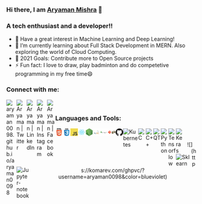 ### Hi there, I am [Aryaman Mishra][website] 👋

### A tech enthusiast and a developer!!

- 🔭 Have a great interest in Machine Learning and Deep Learning!
- 🌱 I’m currently learning about Full Stack Development in MERN. Also exploring the world of Cloud Computing.
- 🥅 2021 Goals: Contribute more to Open Source projects
- ⚡ Fun fact: I love to draw, play badminton and do competetive programming in my free time😄

### Connect with me:

[<img style = "padding-right:5px;" align="left" alt="aryaman0098.github.io/aryaman0098" width="22px" src="https://image.flaticon.com/icons/png/512/558/558593.png" />][website][<img style = "padding-right:5px;" align="left" alt="Aryaman | Twitter" width="22px" src="https://image.flaticon.com/icons/png/512/733/733579.png" />][twitter][<img style = "padding-right:5px;" align="left" alt="Aryaman | LinkedIn" width="22px" src="https://image.flaticon.com/icons/png/512/174/174857.png" />][linkedin][<img style = "padding-right:5px;" align="left" alt="Aryaman | Instagram" width="22px" src="https://image.flaticon.com/icons/png/512/1384/1384063.png" />][instagram][<img align="left" alt="Aryaman | Facebook" width="22px" src="https://image.flaticon.com/icons/png/512/145/145802.png" />][facebook]
<br />
### Languages and Tools:
<img align="left" alt="HTML5" width="20px" src="https://raw.githubusercontent.com/github/explore/80688e429a7d4ef2fca1e82350fe8e3517d3494d/topics/html/html.png" />
<img align="left" alt="CSS3" width="20px" src="https://raw.githubusercontent.com/github/explore/80688e429a7d4ef2fca1e82350fe8e3517d3494d/topics/css/css.png" />
<img align="left" alt="JavaScript" width="20px" src="https://raw.githubusercontent.com/github/explore/80688e429a7d4ef2fca1e82350fe8e3517d3494d/topics/javascript/javascript.png" />
<img align="left" alt="React" width="20px" src="https://raw.githubusercontent.com/github/explore/80688e429a7d4ef2fca1e82350fe8e3517d3494d/topics/react/react.png" />
<img align="left" alt="Node.js" width="20px" src="https://raw.githubusercontent.com/github/explore/80688e429a7d4ef2fca1e82350fe8e3517d3494d/topics/nodejs/nodejs.png" />
<img align="left" alt="MySQL" width="20px" src="https://raw.githubusercontent.com/github/explore/80688e429a7d4ef2fca1e82350fe8e3517d3494d/topics/mysql/mysql.png" />
<img align="left" alt="MongoDB" width="20px" src="https://raw.githubusercontent.com/github/explore/80688e429a7d4ef2fca1e82350fe8e3517d3494d/topics/mongodb/mongodb.png" />
<img align="left" alt="Git" width="20px" src="https://raw.githubusercontent.com/github/explore/80688e429a7d4ef2fca1e82350fe8e3517d3494d/topics/git/git.png" />
<img align="left" alt="GitHub" width="20px" src="https://raw.githubusercontent.com/github/explore/78df643247d429f6cc873026c0622819ad797942/topics/github/github.png" />
<img align="left" alt="Kubernetes" width="40px" src="https://encrypted-tbn0.gstatic.com/images?q=tbn:ANd9GcTxnd-VAJLlrKBeVcxQV2YucSa8EqnLZr997w&usqp=CAU" />
<img align="left" alt="C" width="20px" src="https://camo.githubusercontent.com/8162000933b0ce3cb7bfd29d09a79acee7ce0f2ecb56990ed38b687ab11936e9/68747470733a2f2f75706c6f61642e77696b696d656469612e6f72672f77696b6970656469612f636f6d6d6f6e732f312f31392f435f4c6f676f2e706e67" />
<img align="left" alt="C++" width="20px" src="https://camo.githubusercontent.com/2090234f4e9b46d88f64683bd21942cf6755171afd5d0637a4fd5b77b237d1f4/68747470733a2f2f6272616e64736c6f676f732e636f6d2f77702d636f6e74656e742f75706c6f6164732f7468756d62732f632d6c6f676f2d766563746f722e737667" />
<img align="left" alt="QT" width="20px" src="https://e7.pngegg.com/pngimages/794/1022/png-clipart-qt-creator-qt-quick-the-qt-company-posted-write-text-trademark-thumbnail.png" />
<img align="left" alt="Python" width="20px" src="https://image.flaticon.com/icons/png/512/919/919852.png" />
<img align="left" alt="Tensorflow" width="20px" src="https://upload.wikimedia.org/wikipedia/commons/thumb/2/2d/Tensorflow_logo.svg/1200px-Tensorflow_logo.svg.png" />
<img align="left" alt="Keras" width="20px" src="https://upload.wikimedia.org/wikipedia/commons/thumb/a/ae/Keras_logo.svg/1200px-Keras_logo.svg.png" />
<img align="left" alt="Sklearn" width="40px" src="https://upload.wikimedia.org/wikipedia/commons/thumb/0/05/Scikit_learn_logo_small.svg/2560px-Scikit_learn_logo_small.svg.png" />
<img align="left" alt="Jupyter-notebook" width="34px" src="https://cdn.thenewstack.io/media/2021/02/95231a39-jupyter.png" />

<br />
<br />

<div style = "text-align: center">![](https://komarev.com/ghpvc/?username=aryaman0098&color=blueviolet)</div>

[website]: https://aryaman0098.github.io/aryamanMishra/
[twitter]: https://twitter.com/Aryaman0098
[instagram]: https://www.instagram.com/aryaman_mishra_98/
[linkedin]: https://www.linkedin.com/in/aryaman-mishra-a3360a16b/
[facebook]: https://www.facebook.com/aryaman.mishra.944/
